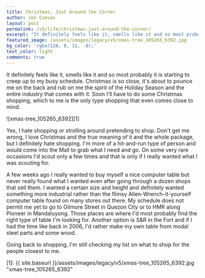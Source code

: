 ```yaml
---
title: Christmas, Just Around the Corner
author: Jon Cuevas
layout: post
permalink: /v5/life/christmas-just-around-the-corner/
excerpt: "It definitely feels like it, smells like it and so most probably it is starting to creep up to my busy schedule. Christmas is so close, it's about to pounce me on the back and rub on me the spirit of the Holiday Season and the entire industry that comes with it. Soon I'll have to do some Christmas shopping, which to me is the only type shopping that even comes close to mind."
featured_image: /assets/images/legacy/v5/xmas-tree_105265_6392.jpg
bg_color: 'rgba(128, 0, 11, .8);'
text_color: light
comments: true
---
```

<p class="lead">It definitely feels like it, smells like it and so most probably it is starting to creep up to my busy schedule. Christmas is so close, it's about to pounce me on the back and rub on me the spirit of the Holiday Season and the entire industry that comes with it. Soon I'll have to do some Christmas shopping, which to me is the only type shopping that even comes close to mind.</p>

![xmas-tree_105265_6392][1]

Yes, I hate shopping or strolling around pretending to shop. Don't get me wrong, I love Christmas and the true meaning of it and the whole package, but I definitely hate shopping. I'm more of a hit-and-run type of person and would come into the Mall to grab what I need and go. On some very rare occasions I'd scout only a few times and that is only if I really wanted what I was scouting for.

A few weeks ago I really wanted to buy myself a nice computer table but never really found what I wanted even after going through a dozen shops that sell them. I wanted a certain size and height and definitely wanted something more industrial rather than the flimsy Allen-Wrench-it-yourself computer table found on many stores out there. My schedule does not permit me yet to go to Gilmore Street in Quezon City or to HMR along Pioneer in Mandaluyong. Those places are where I'd most probably find the right type of table I'm looking for. Another option is S&R in the Fort and if I had the time like back in 2006, I'd rather make my own table from modal steel parts and some wood.

Going back to shopping, I'm still checking my list on what to shop for the people closest to me.

[1]: {{ site.baseurl }}/assets/images/legacy/v5/xmas-tree_105265_6392.jpg "xmas-tree_105265_6392"
